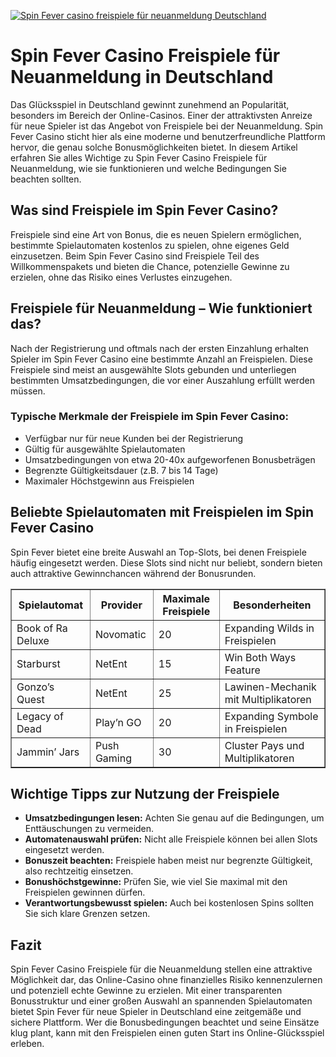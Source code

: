[![Spin Fever casino freispiele für neuanmeldung Deutschland](https://123-caf.pages.dev/gitsignup.png)](https://vrmoo.ru/Bt82HjjY)

<h1>Spin Fever Casino Freispiele für Neuanmeldung in Deutschland</h1>  <p>Das Glücksspiel in Deutschland gewinnt zunehmend an Popularität, besonders im Bereich der Online-Casinos. Einer der attraktivsten Anreize für neue Spieler ist das Angebot von Freispiele bei der Neuanmeldung. Spin Fever Casino sticht hier als eine moderne und benutzerfreundliche Plattform hervor, die genau solche Bonusmöglichkeiten bietet. In diesem Artikel erfahren Sie alles Wichtige zu Spin Fever Casino Freispiele für Neuanmeldung, wie sie funktionieren und welche Bedingungen Sie beachten sollten.</p>  <h2>Was sind Freispiele im Spin Fever Casino?</h2> <p>Freispiele sind eine Art von Bonus, die es neuen Spielern ermöglichen, bestimmte Spielautomaten kostenlos zu spielen, ohne eigenes Geld einzusetzen. Beim Spin Fever Casino sind Freispiele Teil des Willkommenspakets und bieten die Chance, potenzielle Gewinne zu erzielen, ohne das Risiko eines Verlustes einzugehen.</p>  <h2>Freispiele für Neuanmeldung – Wie funktioniert das?</h2> <p>Nach der Registrierung und oftmals nach der ersten Einzahlung erhalten Spieler im Spin Fever Casino eine bestimmte Anzahl an Freispielen. Diese Freispiele sind meist an ausgewählte Slots gebunden und unterliegen bestimmten Umsatzbedingungen, die vor einer Auszahlung erfüllt werden müssen.</p>  <h3>Typische Merkmale der Freispiele im Spin Fever Casino:</h3> <ul>   <li>Verfügbar nur für neue Kunden bei der Registrierung</li>   <li>Gültig für ausgewählte Spielautomaten</li>   <li>Umsatzbedingungen von etwa 20-40x aufgeworfenen Bonusbeträgen</li>   <li>Begrenzte Gültigkeitsdauer (z.B. 7 bis 14 Tage)</li>   <li>Maximaler Höchstgewinn aus Freispielen</li> </ul>  <h2>Beliebte Spielautomaten mit Freispielen im Spin Fever Casino</h2> <p>Spin Fever bietet eine breite Auswahl an Top-Slots, bei denen Freispiele häufig eingesetzt werden. Diese Slots sind nicht nur beliebt, sondern bieten auch attraktive Gewinnchancen während der Bonusrunden.</p>  <table border="1" cellpadding="8" cellspacing="0">   <thead>     <tr>       <th>Spielautomat</th>       <th>Provider</th>       <th>Maximale Freispiele</th>       <th>Besonderheiten</th>     </tr>   </thead>   <tbody>     <tr>       <td>Book of Ra Deluxe</td>       <td>Novomatic</td>       <td>20</td>       <td>Expanding Wilds in Freispielen</td>     </tr>     <tr>       <td>Starburst</td>       <td>NetEnt</td>       <td>15</td>       <td>Win Both Ways Feature</td>     </tr>     <tr>       <td>Gonzo’s Quest</td>       <td>NetEnt</td>       <td>25</td>       <td>Lawinen-Mechanik mit Multiplikatoren</td>     </tr>     <tr>       <td>Legacy of Dead</td>       <td>Play’n GO</td>       <td>20</td>       <td>Expanding Symbole in Freispielen</td>     </tr>     <tr>       <td>Jammin’ Jars</td>       <td>Push Gaming</td>       <td>30</td>       <td>Cluster Pays und Multiplikatoren</td>     </tr>   </tbody> </table>  <h2>Wichtige Tipps zur Nutzung der Freispiele</h2> <ul>   <li><strong>Umsatzbedingungen lesen:</strong> Achten Sie genau auf die Bedingungen, um Enttäuschungen zu vermeiden.</li>   <li><strong>Automatenauswahl prüfen:</strong> Nicht alle Freispiele können bei allen Slots eingesetzt werden.</li>   <li><strong>Bonuszeit beachten:</strong> Freispiele haben meist nur begrenzte Gültigkeit, also rechtzeitig einsetzen.</li>   <li><strong>Bonushöchstgewinne:</strong> Prüfen Sie, wie viel Sie maximal mit den Freispielen gewinnen dürfen.</li>   <li><strong>Verantwortungsbewusst spielen:</strong> Auch bei kostenlosen Spins sollten Sie sich klare Grenzen setzen.</li> </ul>  <h2>Fazit</h2> <p>Spin Fever Casino Freispiele für die Neuanmeldung stellen eine attraktive Möglichkeit dar, das Online-Casino ohne finanzielles Risiko kennenzulernen und potenziell echte Gewinne zu erzielen. Mit einer transparenten Bonusstruktur und einer großen Auswahl an spannenden Spielautomaten bietet Spin Fever für neue Spieler in Deutschland eine zeitgemäße und sichere Plattform. Wer die Bonusbedingungen beachtet und seine Einsätze klug plant, kann mit den Freispielen einen guten Start ins Online-Glücksspiel erleben.</p>